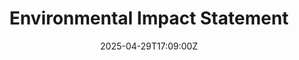 ---
title: Environmental Impact Statement
linkTitle: Environmental Impact Statement
date: '2025-04-29T17:09:00Z'
weight: 1
description: Green Orbit Digital outlines its environmental impact and mitigation
  strategies, focusing on energy consumption, electronic waste, and carbon emissions.
  Key initiatives include an ISO 14001-certified management system, energy efficiency
  improvements, and stakeholder engagement to enhance sustainability practices.
draft: false
ref: environmental-impact-statement
---